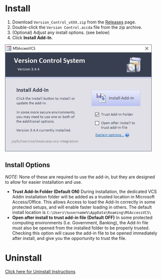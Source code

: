 # Install
 1. Download `Version_Control_vXXX.zip` from the [Releases](https://github.com/joyfullservice/msaccess-vcs-integration/releases) page.
 2. Double-click the `Version Control.accda` file from the zip archive.
 3. (Optional) Adjust any install options. (see below)
 4. Click **Install Add-In**.

![Install Form Image](img/install.jpg)

## Install Options
*NOTE:* None of these are required to use the add-in, but they are designed to allow for easier installation and use.

* **Trust Add-In Folder (Default ON)** During installation, the dedicated VCS Addin installation folder will be added as a trusted location in Microsoft Access/Office. This allows Access to load the Add-In correctly in some protected setups, and will enable faster loading in others. The default install location is `C:\Users\%username%\AppData\Roaming\MSAccessVCS\`
* **Open after install to trust add-in file (Default OFF)** In some protected computing environments (I.e. Government, Banking), the Add-In file must also be opened from the installed folder to be properly trusted. Checking this option will cause the add-in file to be opened immediately after install, and give you the opportunity to trust the file.

# Uninstall
[Click here for Uninstall Instructions](<Options#Remove Add-In>)